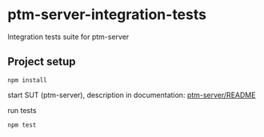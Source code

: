 # ptm-server-integration-tests
Integration tests suite for ptm-server 

## Project setup 
`npm install`

start SUT (ptm-server), description in documentation:
 [ptm-server/README](https://github.com/medvecky/ptm-server/blob/master/README.md)

run tests

`npm test `
